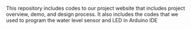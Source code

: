 This repository includes codes to our project website that includes project overview, demo, and design process.
It also includes the codes that we used to program the water level sensor and LED in Arduino IDE
